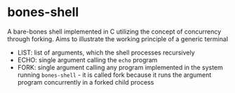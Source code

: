 # bones-shell

A bare-bones shell implemented in C utilizing the concept of concurrency through forking.
Aims to illustrate the working principle of a generic terminal

- LIST: list of arguments, which the shell processes recursively
- ECHO: single argument calling the `echo` program
- FORK: single argument calling any program implemented in the system running `bones-shell` - it is called fork because it runs the argument program concurrently in a forked child process
